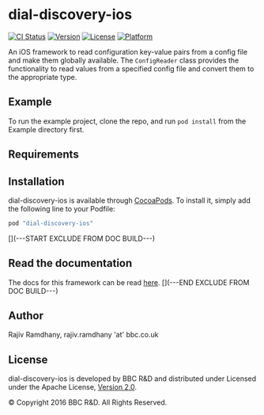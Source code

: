 # dial-discovery-ios

[![CI Status](http://img.shields.io/travis/bbc/dial-discovery-ios.svg?style=flat)](https://travis-ci.org/bbc/dial-discovery-ios)
[![Version](https://img.shields.io/cocoapods/v/dial-discovery-ios.svg?style=flat)](http://cocoapods.org/pods/dial-discovery-ios)
[![License](https://img.shields.io/cocoapods/l/dial-discovery-ios.svg?style=flat)](http://cocoapods.org/pods/dial-discovery-ios)
[![Platform](https://img.shields.io/cocoapods/p/dial-discovery-ios.svg?style=flat)](http://cocoapods.org/pods/dial-discovery-ios)

An iOS framework to read configuration key-value pairs from a config file and make them globally available. The `ConfigReader` class provides the functionality to read values from a specified config file and convert them to the appropriate type.

## Example

To run the example project, clone the repo, and run `pod install` from the Example directory first.

## Requirements

## Installation

dial-discovery-ios is available through [CocoaPods](http://cocoapods.org). To install
it, simply add the following line to your Podfile:

```ruby
pod "dial-discovery-ios"
```

[](---START EXCLUDE FROM DOC BUILD---)
## Read the documentation
The docs for this framework can be read [here](http://bbc.github.io/dial-discovery-ios/latest).
[](---END EXCLUDE FROM DOC BUILD---)

## Author

Rajiv Ramdhany, rajiv.ramdhany 'at' bbc.co.uk

## License

dial-discovery-ios is developed by BBC R&D and distributed under Licensed under the Apache License, [Version 2.0](http://www.apache.org/licenses/LICENSE-2.0).

© Copyright 2016 BBC R&D. All Rights Reserved.
